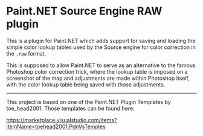 # Paint.NET Source Engine RAW plugin

This is a plugin for Paint.NET which adds support for saving and loading the simple color lookup tables used by the Source engine for color correction in the `.raw` format.

This is supposed to allow Paint.NET to serve as an alternative to the famous Photoshop color correction trick, where the lookup table is imposed on a screenshot of the map and adjustments are made within Photoshop itself, with the color lookup table being saved with those adjustments.

---

This project is based on one of the Paint.NET Plugin Templates by toe_head2001. Those templates can be found here:

https://marketplace.visualstudio.com/items?itemName=toehead2001.PdnVsTemples
